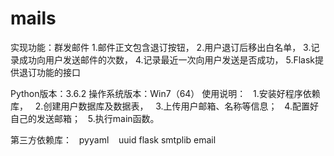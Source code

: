 # mails
实现功能：群发邮件
    1.邮件正文包含退订按钮，
    2.用户退订后移出白名单，
    3.记录成功向用户发送邮件的次数，
    4.记录最近一次向用户发送是否成功，
    5.Flask提供退订功能的接口
    
Python版本：3.6.2
操作系统版本：Win7（64）
使用说明：
    1.安装好程序依赖库，
    2.创建用户数据库及数据表，
    3.上传用户邮箱、名称等信息；
    4.配置好自己的发送邮箱；
    5.执行main函数。
    
第三方依赖库：
    pyyaml
    uuid
    flask
    smtplib
    email
